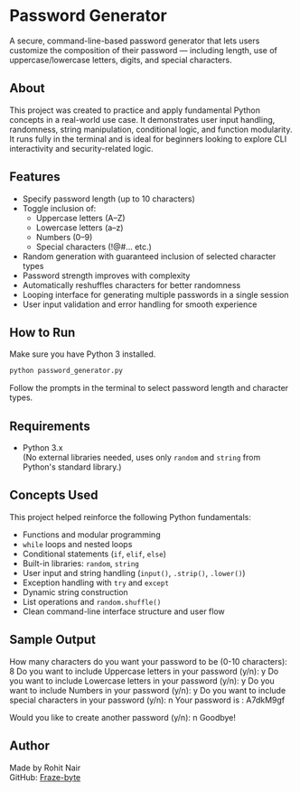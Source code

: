 # Password Generator

A secure, command-line-based password generator that lets users customize the composition of their password — including length, use of uppercase/lowercase letters, digits, and special characters.

## About

This project was created to practice and apply fundamental Python concepts in a real-world use case. It demonstrates user input handling, randomness, string manipulation, conditional logic, and function modularity.  
It runs fully in the terminal and is ideal for beginners looking to explore CLI interactivity and security-related logic.

## Features

- Specify password length (up to 10 characters)
- Toggle inclusion of:
  - Uppercase letters (A–Z)
  - Lowercase letters (a–z)
  - Numbers (0–9)
  - Special characters (!@#... etc.)
- Random generation with guaranteed inclusion of selected character types
- Password strength improves with complexity
- Automatically reshuffles characters for better randomness
- Looping interface for generating multiple passwords in a single session
- User input validation and error handling for smooth experience

## How to Run

Make sure you have Python 3 installed.

```bash
python password_generator.py
```

Follow the prompts in the terminal to select password length and character types.

## Requirements

-  Python 3.x  
(No external libraries needed, uses only `random` and `string` from Python's standard library.)

## Concepts Used
This project helped reinforce the following Python fundamentals:

- Functions and modular programming
- `while` loops and nested loops
- Conditional statements (`if`, `elif`, `else`)
- Built-in libraries: `random`, `string`
- User input and string handling (`input()`, `.strip()`, `.lower()`)
- Exception handling with `try` and `except`
- Dynamic string construction
- List operations and `random.shuffle()`
- Clean command-line interface structure and user flow

## Sample Output

How many characters do you want your password to be (0-10 characters): 8
Do you want to include Uppercase letters in your password (y/n): y
Do you want to include Lowercase letters in your password (y/n): y
Do you want to include Numbers in your password (y/n): y
Do you want to include special characters in your password (y/n): n
Your password is : A7dkM9gf

Would you like to create another password (y/n): n
Goodbye!

## Author

Made by Rohit Nair  
GitHub: [Fraze-byte](https://github.com/Fraze-byte)